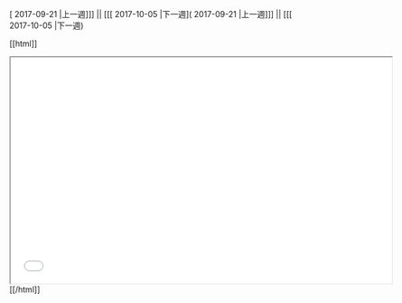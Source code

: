 [ 2017-09-21 |上一週]]] || [[[ 2017-10-05 |下一週]( 2017-09-21 |上一週]]] || [[[ 2017-10-05 |下一週)



[[html]]
<iframe src='<http://pad.hackingthursday.org>  ?showControls=true&showChat=true&showLineNumbers=true&useMonospaceFont=false' width=675 height=400></iframe>
[[/html]]